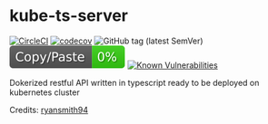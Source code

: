 # kube-ts-server
[![CircleCI](https://circleci.com/gh/kube-js/kube-ts-server.svg?style=svg)](https://circleci.com/gh/kube-js/kube-ts-server)
[![codecov](https://codecov.io/gh/kube-js/kube-ts-server/branch/master/graph/badge.svg)](https://codecov.io/gh/kube-js/kube-ts-server)
![GitHub tag (latest SemVer)](https://img.shields.io/github/tag/kube-js/kube-ts-server.svg)
![jscpd](report/jscpd-badge.svg)
[![Known Vulnerabilities](https://snyk.io/test/github/kube-js/kube-ts-server/badge.svg?targetFile=package.json)](https://snyk.io/test/github/kube-js/kube-ts-server?targetFile=package.json)

Dokerized restful API written in typescript ready to be deployed on kubernetes cluster

Credits:
[ryansmith94](https://github.com/ryansmith94)
